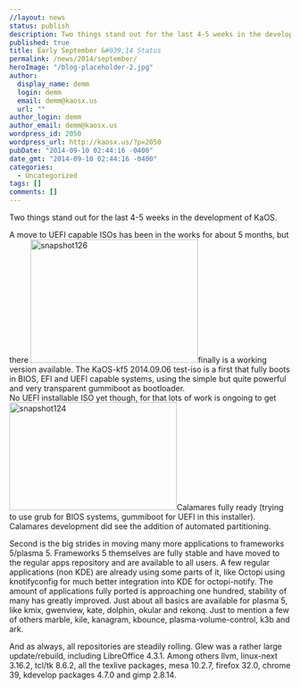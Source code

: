 ```yaml
---
//layout: news
status: publish
description: Two things stand out for the last 4-5 weeks in the development of KaOS. A move to UEFI capable ISOs has been in the works for about 5 months
published: true
title: Early September &#039;14 Status
permalink: /news/2014/september/
heroImage: "/blog-placeholder-2.jpg"
author:
  display_name: demm
  login: demm
  email: demm@kaosx.us
  url: ""
author_login: demm
author_email: demm@kaosx.us
wordpress_id: 2050
wordpress_url: http://kaosx.us/?p=2050
pubDate: "2014-09-10 02:44:16 -0400"
date_gmt: "2014-09-10 02:44:16 -0400"
categories:
  - Uncategorized
tags: []
comments: []
---
```


<p>Two things stand out for the last 4-5 weeks in the development of KaOS.</p>
<p>A move to UEFI capable ISOs has been in the works for about 5 months, but there <a href="http://kaosx.us/wp-content/uploads/2014/09/snapshot126.png"><img src="http://kaosx.us/wp-content/uploads/2014/09/snapshot126-300x221.png" alt="snapshot126" width="300" height="221" class="alignright size-medium wp-image-2051" /></a>finally is a working version available.  The KaOS-kf5 2014.09.06 test-iso is a first that fully boots in BIOS, EFI and UEFI capable systems, using the simple but quite powerful and very transparent gummiboot as bootloader.<br />
No UEFI installable ISO yet though, for that lots of work is ongoing to get <a href="http://kaosx.us/wp-content/uploads/2014/09/snapshot124.png"><img src="http://kaosx.us/wp-content/uploads/2014/09/snapshot124-300x193.png" alt="snapshot124" width="300" height="193" class="alignleft size-medium wp-image-2051" /></a>Calamares fully ready (trying to use grub for BIOS systems, gummiboot for UEFI in this installer).<br />
Calamares development did see the addition of automated partitioning.</p>
<p>Second is the big strides in moving many more applications to frameworks 5/plasma 5.  Frameworks 5 themselves are fully stable and have moved to the regular apps repository and are available to all users.  A few regular applications (non KDE) are already using some parts of it, like Octopi using knotifyconfig for much better integration into KDE for octopi-notify.  The amount of applications fully ported is approaching one hundred, stability of many has greatly improved.  Just about all basics are available for plasma 5, like kmix, gwenview, kate, dolphin, okular and rekonq.  Just to mention a few of others marble, kile, kanagram, kbounce, plasma-volume-control, k3b and ark.</p>
<p>And as always, all repositories are steadily rolling.  Glew was a rather large update/rebuild, including LibreOffice 4.3.1.  Among others llvm, linux-next 3.16.2, tcl/tk 8.6.2, all the texlive packages, mesa 10.2.7, firefox 32.0, chrome 39, kdevelop packages 4.7.0 and gimp 2.8.14.</p>
